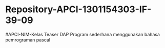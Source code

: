 # Repository-APCI-1301154303-IF-39-09
#APCI-NIM-Kelas
            Teaser DAP
            Program sederhana menggunakan bahasa pemrograman pascal
